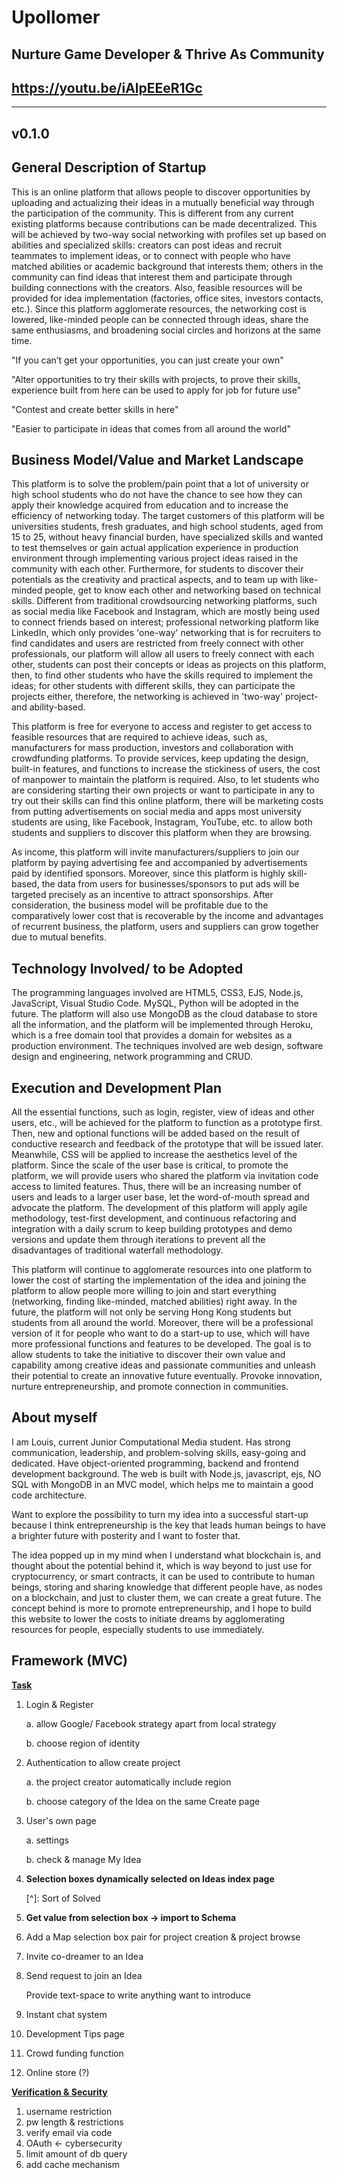 # Upollomer #

## Nurture Game Developer & Thrive As Community ##

## https://youtu.be/iAlpEEeR1Gc ##

------

## v0.1.0 ##

## General Description of Startup ##

This is an online platform that allows people to discover opportunities by uploading and actualizing their ideas in a mutually beneficial way through the participation of the community. This is different from any current existing platforms because contributions can be made decentralized. This will be achieved by two-way social networking with profiles set up based on abilities and specialized skills: creators can post ideas and recruit teammates to implement ideas, or to connect with people who have matched abilities or academic background that interests them; others in the community can find ideas that interest them and participate through building connections with the creators. Also, feasible resources will be provided for idea implementation (factories, office sites, investors contacts, etc.). Since this platform agglomerate resources, the networking cost is lowered, like-minded people can be connected through ideas, share the same enthusiasms, and broadening social circles and horizons at the same time. 

"If you can’t get your opportunities, you can just create your own"

"Alter opportunities to try their skills with projects, to prove their skills, experience built from here can be used to apply for job for future use"

"Contest and create better skills in here"

"Easier to participate in ideas that comes from all around the world"

## Business Model/Value and Market Landscape ##

This platform is to solve the problem/pain point that a lot of university or high school students who do not have the chance to see how they can apply their knowledge acquired from education and to increase the efficiency of networking today. The target customers of this platform will be universities students, fresh graduates, and high school students, aged from 15 to 25, without heavy financial burden, have specialized skills and wanted to test themselves or gain actual application experience in production environment through implementing various project ideas raised in the community with each other. Furthermore, for students to discover their potentials as the creativity and practical aspects, and to team up with like-minded people, get to know each other and networking based on technical skills. Different from traditional crowdsourcing networking platforms, such as social media like Facebook and Instagram, which are mostly being used to connect friends based on interest; professional networking platform like LinkedIn, which only provides 'one-way' networking that is for recruiters to find candidates and users are restricted from freely connect with other professionals, our platform will allow all users to freely connect with each other, students can post their concepts or ideas as projects on this platform, then, to find other students who have the skills required to implement the ideas; for other students with different skills, they can participate the projects either, therefore, the networking is achieved in 'two-way' project- and ability-based.

This platform is free for everyone to access and register to get access to feasible resources that are required to achieve ideas, such as, manufacturers for mass production, investors and collaboration with crowdfunding platforms. To provide services, keep updating the design, built-in features, and functions to increase the stickiness of users, the cost of manpower to maintain the platform is required. Also, to let students who are considering starting their own projects or want to participate in any to try out their skills can find this online platform, there will be marketing costs from putting advertisements on social media and apps most university students are using, like Facebook, Instagram, YouTube, etc. to allow both students and suppliers to discover this platform when they are browsing.

As income, this platform will invite manufacturers/suppliers to join our platform by paying advertising fee and accompanied by advertisements paid by identified sponsors. Moreover, since this platform is highly skill-based, the data from users for businesses/sponsors to put ads will be targeted precisely as an incentive to attract sponsorships. After consideration, the business model will be profitable due to the comparatively lower cost that is recoverable by the income and advantages of recurrent business, the platform, users and suppliers can grow together due to mutual benefits.

## Technology Involved/ to be Adopted ##

The programming languages involved are HTML5, CSS3, EJS, Node.js, JavaScript, Visual Studio Code. MySQL, Python will be adopted in the future. The platform will also use MongoDB as the cloud database to store all the information, and the platform will be implemented through Heroku, which is a free domain tool that provides a domain for websites as a production environment. The techniques involved are web design, software design and engineering, network programming and CRUD.

## Execution and Development Plan ##

All the essential functions, such as login, register, view of ideas and other users, etc., will be achieved for the platform to function as a prototype first. Then, new and optional functions will be added based on the result of conductive research and feedback of the prototype that will be issued later. Meanwhile, CSS will be applied to increase the aesthetics level of the platform. Since the scale of the user base is critical, to promote the platform, we will provide users who shared the platform via invitation code access to limited features. Thus, there will be an increasing number of users and leads to a larger user base, let the word-of-mouth spread and advocate the platform. The development of this platform will apply agile methodology, test-first development, and continuous refactoring and integration with a daily scrum to keep building prototypes and demo versions and update them through iterations to prevent all the disadvantages of traditional waterfall methodology.

This platform will continue to agglomerate resources into one platform to lower the cost of starting the implementation of the idea and joining the platform to allow people more willing to join and start everything (networking, finding like-minded, matched abilities) right away. In the future, the platform will not only be serving Hong Kong students but students from all around the world. Moreover, there will be a professional version of it for people who want to do a start-up to use, which will have more professional functions and features to be developed. The goal is to allow students to take the initiative to discover their own value and capability among creative ideas and passionate communities and unleash their potential to create an innovative future eventually. Provoke innovation, nurture entrepreneurship, and promote connection in communities.

## About myself ##

I am Louis, current Junior Computational Media student. Has strong communication, leadership, and problem-solving skills, easy-going and dedicated. Have object-oriented programming, backend and frontend development background. The web is built with Node.js, javascript, ejs, NO SQL with MongoDB in an MVC model, which helps me to maintain a good code architecture.

Want to explore the possibility to turn my idea into a successful start-up because I think entrepreneurship is the key that leads human beings to have a brighter future with posterity and I want to foster that.

The idea popped up in my mind when I understand what blockchain is, and thought about the potential behind it, which is way beyond to just use for cryptocurrency, or smart contracts, it can be used to contribute to human beings, storing and sharing knowledge that different people have, as nodes on a blockchain, and just to cluster them, we can create a great future. The concept behind is more to promote entrepreneurship, and I hope to build this website to lower the costs to initiate dreams by agglomerating resources for people, especially students to use immediately.

## Framework (MVC) ##

**<u>Task</u>**

1. Login & Register

   a. allow Google/ Facebook strategy apart from local strategy

   b. choose region of identity

2. Authentication to allow create project

   a. the project creator automatically include region

   b. choose category of the Idea on the same Create page

3. User's own page

   a. settings

   b. check & manage My Idea

4. **Selection boxes dynamically selected on Ideas index page**

   [^]: Sort of Solved

5. **Get value from selection box -> import to Schema**

6. Add a Map selection box pair for project creation & project browse

7. Invite co-dreamer to an Idea

8. Send request to join an Idea

   Provide text-space to write anything want to introduce

9. Instant chat system

10. Development Tips page

11. Crowd funding function

12. Online store (?)

**<u>Verification & Security</u>**

1. username restriction
2. pw length & restrictions
3. verify email via code
4. OAuth <- cybersecurity
5. limit amount of db query
6. add cache mechanism

